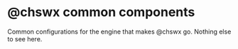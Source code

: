 # @chswx common components

Common configurations for the engine that makes @chswx go. Nothing else to see here.
